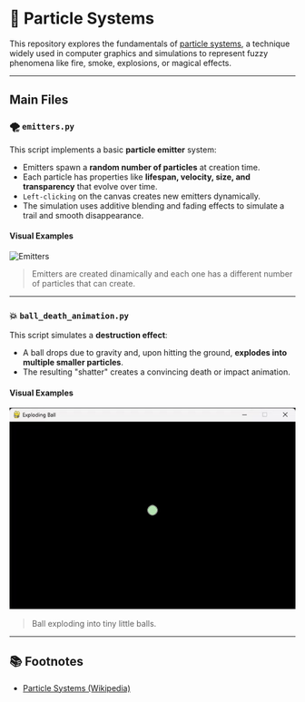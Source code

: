 # 💨 Particle Systems

This repository explores the fundamentals of [particle systems](https://en.wikipedia.org/wiki/Particle_system), a technique widely used in computer graphics and simulations to represent fuzzy phenomena like fire, smoke, explosions, or magical effects.

---

##  Main Files

### 🌪️ `emitters.py`

This script implements a basic **particle emitter** system:

- Emitters spawn a **random number of particles** at creation time.
- Each particle has properties like **lifespan, velocity, size, and transparency** that evolve over time.
- `Left-clicking` on the canvas creates new emitters dynamically.
- The simulation uses additive blending and fading effects to simulate a trail and smooth disappearance.

#### Visual Examples

![Emitters](gifs/emitters.gif)

> Emitters are created dinamically and each one has a different number of particles that can create.

---

### 💥 `ball_death_animation.py`

This script simulates a **destruction effect**:

- A ball drops due to gravity and, upon hitting the ground, **explodes into multiple smaller particles**.
- The resulting "shatter" creates a convincing death or impact animation.

#### Visual Examples

![Death ball](gifs/ball_death_animation.gif)

> Ball exploding into tiny little balls.

---

## 📚 Footnotes

- [Particle Systems (Wikipedia)](https://en.wikipedia.org/wiki/Particle_system)
